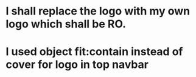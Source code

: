 # I shall replace the logo with my own logo which shall be RO.

# I used object fit:contain instead of cover for logo in top navbar